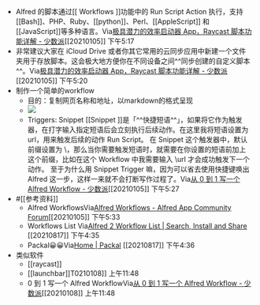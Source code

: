 - Alfred 的脚本通过[[ Workflows ]]功能中的 Run Script Action 执行，支持 [[Bash]]、PHP、Ruby、[[python]]、Perl、[[AppleScript]] 和[[JavaScript]]等多种语言。Via[极具潜力的效率启动器 App，Raycast 脚本功能详解 - 少数派](https://sspai.com/post/64339)[[20210105]] 下午5:17
- 非常建议大家在 iCloud Drive 或者你其它常用的云同步应用中新建一个文件夹用于存放脚本。这会极大地方便你在不同设备之间^^同步创建的自定义脚本^^。Via[极具潜力的效率启动器 App，Raycast 脚本功能详解 - 少数派](https://sspai.com/post/64339)[[20210105]] 下午5:20
- 制作一个简单的workflow
    - 目的：复制网页名称和地址，以markdown的格式呈现
    - ![](https://firebasestorage.googleapis.com/v0/b/firescript-577a2.appspot.com/o/imgs%2Fapp%2Fxinyiheng%2FZKdg8CktRT.png?alt=media&token=3cf8bad7-e2de-4adf-abe4-bb59942145f6)
    - Triggers: Snippet
[[Snippet ]]是「^^快捷短语^^」，如果将它作为触发器，在打字输入指定短语后会立刻执行后续动作。在这里我将短语设置为 url，用来触发后续的动作 Run Script。
在 Snippet 这个触发器中，默认前缀设置为 \\，那么当你需要触发短语时，就需要在你设置的短语前加上这个前缀，比如在这个 Workflow 中我需要输入 \\url 才会成功触发下一个动作。
至于为什么用 Snippet Trigger 嘛，因为可以省去使用快捷键唤出 Alfred 这一步，这样一来就不会打断写作过程了。Via[从 0 到 1 写一个 Alfred Workflow - 少数派](https://sspai.com/post/47710)[[20210105]] 下午5:27
- #[[参考资料]]
    - Alfred WorkflowsVia[Alfred Workflows - Alfred App Community Forum](https://www.alfredforum.com/forum/1-alfred-workflows/)[[20210105]] 下午5:33
    - Workflows List Via[Alfred 2 Workflow List | Search, Install and Share](http://alfredworkflow.com/) [[20210817]] 下午4:35
    - Packal😀😀Via[Home | Packal](http://www.packal.org/) [[20210817]] 下午4:36
- 类似软件
    - [[raycast]]
    - [[launchbar]]T0210108]] 上午11:48
    - 0 到 1 写一个 Alfred WorkflowVia[从 0 到 1 写一个 Alfred Workflow - 少数派](https://sspai.com/post/47710)[[20210108]] 上午11:48
